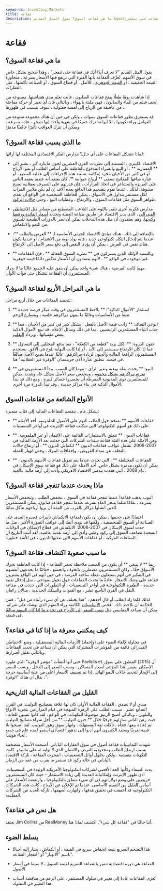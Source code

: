 ```yaml
---
keywords: Investing,Markets
title: فقاعة
description: ما هي فقاعة السوق؟ يقول المثل القديم &quot;لا تعرف أبدًا أنك في فقاعة حتى تنفجر&quot; ، وهذا صحيح بشكل خاص في سوق الأسهم. الفقاعة
---
```


# فقاعة
## ما هي فقاعة السوق؟

يقول المثل القديم "لا تعرف أبدًا أنك في فقاعة حتى تنفجر" ، وهذا صحيح بشكل خاص في سوق الأسهم. تُعرَّف الفقاعة بأنها الفترة التي ترتفع فيها الأسعار بسرعة ، متجاوزة القيمة الحقيقية ، أو [القيمة الجوهرية](/intrinsicvalue) ، للأصل ، أو قطاع السوق ، أو الصناعة بأكملها ، مثل العقارات.

إذا شاهدت يومًا طفلًا ينفخ فقاعات الصابون ، فأنت تعلم مدى هشاشتها. مصنوعة من أنحف فيلم من الماء والصابون ، فهي مليئة بالهواء ، وبالتالي فإن أي تغيير أو حركة مفاجئة ، من عاصفة من الرياح إلى لمسة فضولية ، سوف يتسبب في ظهورها.

قد يستغرق تطور فقاعات السوق سنوات ، ولكن في حين أن هناك مجموعة متنوعة من العوامل وراء تكوينها ، إلا أنها تشترك جميعًا في شيء واحد: إنها تنفجر ، عادة بسرعة ، ويمكن أن تترك العواقب تأثيرًا عالميًا مدمرًا.

## ما الذي يسبب فقاعة السوق؟

لماذا تتشكل الفقاعات على أي حال؟ مدارس الفكر الاقتصادي المختلفة لها آرائها:

- الاقتصاد الكينزي ، المستند إلى نظريات القرن العشرين لجون ماينارد كيز ، يشير إلى ** المضاربة ** ، أو البيع والشراء المدفوع بالعاطفة على أساس الطلب أو نمو الأرباح أو في كثير من الأحيان مجرد إمكانية. تستند هذه الإجراءات إلى عقلية القطيع ، أو عبارة صاغها المفاتيح تسمى ** أرواح حيوانية **. كان يعتقد أنه عندما يعتمد الناس على الغريزة والمشاعر في اتخاذ القرارات ، فإن قدرتهم على التصرف بعقلانية تصبح مشوهة. لذلك ، عندما نقوم بتضخيم هذا الدافع بعدة آلاف إن لم يكن ملايين المرات لكل مستثمر يتداول في الأسواق ، يمكن للعاطفة الشخصية في الواقع أن تغذي ظواهر السوق مثل فقاعات السوق ، والارتفاع ، وعمليات البيع ، وحتى [حالات الركود](/recession).

- مدارس فكرية أخرى تلقي باللوم على التلاعب المصطنع من مصادر مثل [الاحتياطي الفيدرالي](/federal-reserve) ، الذي يدير الاقتصاد عن طريق طباعة العملة وتحديد [أسعار الفائدة ورفعها وكبحها](/interestrate). وهم يعتقدون أن مثل هذه التدخلات يمكن أن تضر بالدورات الطبيعية للسوق من النمو والانكماش.

- بالإضافة إلى ذلك ، هناك مبادئ الاقتصاد الجزئي الأساسية لـ ** العرض والطلب **: عندما يتم إدخال ابتكار تكنولوجي جديد ، فإنه يولد نوبة من الاهتمام ، أو عندما يكون هناك نقص في العرض ، يمكن أن يؤدي النقص إلى دفع سعر الأصل إلى الارتفاع.

- وبالنسبة لأولئك الذين يشتركون في ** نظرية السوق الفعالة ** ، فإن الفقاعات ** غير موجودة في الواقع ** ، لأنهم يعتقدون أن الأسعار تعكس دائمًا قيمة جوهرية.

مهما كانت الفرضية ، هناك شيء واحد يمكن أن يتفق عليه الجميع: غالبًا ما لا يدرك المستثمرون أن الفقاعة تتشكل حتى فوات الأوان.

## ما هي المراحل الأربع لفقاعة السوق؟

تتجسد الفقاعات من خلال أربع مراحل:

1. ** استثمار "الأموال الذكية": ** يلاحظ المستثمرون في وقت مبكر فرصة جديدة تنشأ من الأساسيات وغالبًا ما يبنون مراكزهم خلسة ، ويتسارع الزخم.

1. ** الوعي السائد: ** زادت قيمة الأصل بالفعل ، بشكل كبير في كثير من الأحيان ، مما جذب انتباه المستثمرين الرئيسيين ، بما في ذلك وسائل الإعلام. قد تبيع الأموال الذكية بعض مقتنياتها ، ويزداد [التقلب](/volatility).

1. ** جنون الذروة: ** الكل يريد "قطعة من الكعكة" ، مما يدفع المحللين إلى التساؤل عما إذا كان الارتفاع سيستمر إلى الأبد ، أو إذا كانت النهاية تلوح في الأفق. يستخدم المستثمرون الرافعة المالية والديون لزيادة مراكزهم ، غالبًا عندما يصبح الأصل مبالغًا في قيمته. تنطبق عبارة ألان جرينسبان "الوفرة غير العقلانية" هنا.

1. ** البيع: ** يحدث نقلة نوعية وتغير الرأي - مهما كان السبب. يبدأ المستثمرون في [تفريغ مراكزهم بشكل محموم](/capitulation) ، وينخفض سعر الأصل بشكل حاد وشديد. يمكن للمستثمرين ذوي المديونية المفرطة أن يخسروا خسائر كبيرة ، ومع ذلك قد تبدأ الأموال الذكية في بناء مراكز جديدة ، وقد تبدأ الدورة مرة أخرى.

## الأنواع الشائعة من فقاعات السوق

بشكل عام ، تنقسم الفقاعات المالية إلى فئات متميزة:

- ** فقاعات الأسهم ** تضخم حول الطلب النهم على الأصول الملموسة. أحد الأمثلة على ذلك هو أسهم التكنولوجيا التي شكلت فقاعة الإنترنت في أواخر التسعينيات.

- ** فقاعات الديون ** تتعلق بالاستثمارات القائمة على الائتمان أو غير الملموسة. ومن الأمثلة على هذه الفئة فقاعة سندات الشركات التي حدثت بعد الأزمة المالية في 2007-2008. تشمل عواقب فقاعات الديون ** انكماش الديون ** ، أو ارتفاع حالات التخلف عن سداد القروض ، وإخفاقات البنوك ، وحتى انهيار العملة.

- ** الفقاعات المختلطة ** ، التي تحدث عندما يتم تمويل فقاعات الأسهم بالديون ، يمكن أن تكون مدمرة بشكل خاص. أحد الأمثلة على ذلك هو فقاعة سوق الإسكان في عام 2008 ، التي هددت بتدمير الاقتصاد الأمريكي وأدت إلى أزمة مالية عالمية.

## ماذا يحدث عندما تنفجر فقاعة السوق؟

البوب يذهب فقاعة! عندما تنفجر فقاعة في السوق ، ينخفض الطلب ، وتنخفض الأسعار بسرعة ، تمامًا مثلما يتبخر الماء بسرعة عندما تنفجر فقاعة صابون. يمكن للمستثمرين الذين أنشأوا مراكز بالقرب من القمة أن يروا أرباحهم تتآكل تمامًا.

اعتمادًا على حجمها ، يمكن أن يكون لفقاعة الانكماش تأثيرات قصيرة المدى على الصناعة أو السوق المتخصصة ، ولكنها قد تؤدي أيضًا إلى عواقب الصورة الأكبر ، مثل ما حدث لسوق الإسكان في 2007-2008: الانكماش في قطاع الإسكان في الولايات المتحدة تضاعف السوق إلى ركود وطني وأدى إلى أزمة نقدية عالمية. لقد أثبت التاريخ أن الفقاعات المركبة ، أو فقاعات الأسهم التي تغذيها الديون ، هي الأشد خطورة.

## ما سبب صعوبة اكتشاف فقاعة السوق؟

ربما ** لا ينبغي ** أن يكون من الصعب ملاحظة تخمر الفقاعة - إذا كانت العاطفة تحرك الأسواق حقًا ، وكان المستثمرون مضطرين بالخوف والجشع ، فغالبًا ما يخدعون أنفسهم في التفكير في أنهم يستغلون نقطة ساخنة الفرصة ، في حين أنهم في الواقع يشترون فقاعة على وشك الانفجار. عادةً ما تحدث الفقاعات حول تحول نموذجي ، مثل إدخال تقنية جديدة - الطفرة التكنولوجية في أواخر التسعينيات ، أو التطورات التي حدثت في صناعة النقل في القرن التاسع عشر ، مع القنوات والسكك الحديدية ، مثالان رائعان.

لذلك كلما زاد الطلب أو قال أحدهم ، "هذا يختلف عن أي شيء رأيناه من قبل" ، فمن الحكمة أن نلاحظ ذلك. افحص [الأساسيات](/fundamentals) الكامنة وراء السهم الذي توشك على شرائه. يمكن أن تساعد المقاييس مثل [نسب السعر إلى الأرباح في تحديد ما إذا كان السهم مبالغًا في قيمته.](/price-earningsratio)

## كيف يمكنني معرفة ما إذا كنا في فقاعة؟

في محاولة لإلقاء الضوء على (وإخماد) الأزمات المالية المستقبلية ، وضع الاحتياطي الفيدرالي قائمة من المؤشرات المشتركة التي يمكن أن تساعد في تحديد الفقاعات وبالتالي تقليل أضرارها.

حتى أنها أنشأت "مؤشر الوفرة" الذي طوره Pavlidis et. آل (2015) المطبق على سوق الإسكان. يقيس هذا المؤشر أسعار المساكن ، ونسب السعر إلى الدخل ، ونسب السعر إلى الإيجار لتحديد حالات النمو الهائل. إذا تم تصنيف الأسعار أعلى من عتبة أساسية حرجة ، يقال أن هناك "الوفرة".

## القليل من الفقاعات المالية التاريخية

صدق أو لا تصدق ، الفقاعة المالية الأولى كان لها علاقة بمصابيح التوليب. في القرن السابع عشر ، تسبب الطلب على الزهرة المبهجة في قيام المزارعين بتجربة الأنواع والتلوين ، وبالتالي أصبح الزنبق موضوعًا للتكهنات. في الواقع ، لقد كانوا ثمينين للغاية ، حيث رهن الناس منازلهم حرفيًا خلال ** جنون التوليب ** من أجل شراء مصابيح التوليب ثم إعادة بيعها. فجأة ، تآكلت ثقة المستهلك ، وانهار سوق زهور التوليب. لقد أصبحوا بلا قيمة تقريبًا ويعتقد الكثيرون أنهم أدىوا إلى تدهور اقتصادي استمر لمدة عام في جميع أنحاء هولندا.

شهدت الثمانينيات فقاعة أصول في سوق العقارات الياباني. أصبحت الأسعار متضخمة بسبب ارتفاع الطلب ومحدودية العرض والائتمان الذي لا نهاية له على ما يبدو. كانت التكهنات متفشية ، ولكن بحلول أوائل التسعينيات ، انفجرت الفقاعة ، تاركة الاقتصاد الياباني في حالة ركود قد تستمر ما يقرب من عقد من الزمان.

بدت السماء وكأنها الحد الأقصى لشركات التكنولوجيا الأمريكية الوليدة في التسعينيات. أدى ظهور الإنترنت وإمكانياته العديدة إلى زيادة الاستثمار - حيث كان المستثمرون حريصين على وضع دولاراتهم في أي شيء متعلق بالتكنولوجيا ، وارتفعت الأسعار على أساس القليل من التقييم الأساسي. عندما تم الإعلان عن الأرباح ، كانت هذه الشركات التكنولوجية قد أخفقت في تحقيق هدفها ، وانهارت أسهمها ، تاركة العديد من الشركات المفلسة.

## هل نحن في فقاعة؟

يعتقد Jim Collins من RealMoney أننا حاليًا في "فقاعة كل شيء". اكتشف لماذا هنا.

## يسلط الضوء

- هذا التضخم السريع يتبعه انخفاض سريع في القيمة ، أو انكماش ، يشار إليه أحيانًا باسم "الانهيار" أو "انفجار الفقاعة".

- الفقاعة هي دورة اقتصادية تتميز بالتصاعد السريع لقيمة السوق ، لا سيما في أسعار الأصول.

- تُعزى الفقاعات عادةً إلى تغيير في سلوك المستثمر ، على الرغم من مناقشة أسباب هذا التغيير في السلوك.

